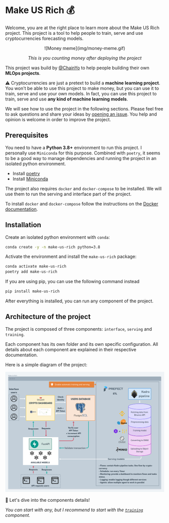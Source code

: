 # Make US Rich 💰

Welcome, you are at the right place to learn more about the Make US Rich project. 
This project is a tool to help people to train, serve and use cryptocurrencies forecasting models.

<center>
![Money meme](img/money-meme.gif)
<p><em>This is you counting money after deploying the project</em></p>
</center>

This project was build by [@ChainYo](https://github.com/ChainYo) to help people building their own **MLOps projects**.

⚠️ Cryptocurrencies are just a pretext to build a **machine learning project**. You won't be able to use this project to make
money, but you can use it to train, serve and use your own models. In fact, you can use this project to train, serve and
use **any kind of machine learning models**.

We will see how to use the project in the following sections. Please feel free to ask questions and share your ideas by
[opening an issue](https://github.com/ChainYo/make-us-rich/issues/new). You help and opinion is welcome in order to
improve the project.

## Prerequisites

You need to have a **Python 3.8+** environment to run this project. I personally use `Miniconda` for this purpose.
Combined with `poetry`, it seems to be a good way to manage dependencies and running the project in an isolated
python environment.

- Install [poetry](https://python-poetry.org/docs/)
- Install [Miniconda](https://conda.io/miniconda.html)

The project also requires `docker` and `docker-compose` to be installed. We will use them to run the serving and interface
part of the project.

To install `docker` and `docker-compose` follow the instructions on the [Docker documentation](https://docs.docker.com/install/).

## Installation

Create an isolated python environment with `conda`:

```bash
conda create -y -n make-us-rich python=3.8
```

Activate the environment and install the `make-us-rich` package:

```bash
conda activate make-us-rich
poetry add make-us-rich
```

If you are using pip, you can use the following command instead

```bash
pip install make-us-rich
```

After everything is installed, you can run any component of the project.

## Architecture of the project

The project is composed of three components: `interface`, `serving` and `training`.

Each component has its own folder and its own specific configuration. All details about each component are
explained in their respective documentation.

Here is a simple diagram of the project:

![Project architecture](img/project_architecture.png)

🚀 Let's dive into the components details! 

*You can start with any, but I recommend to start with the [`training`](/training) component.*